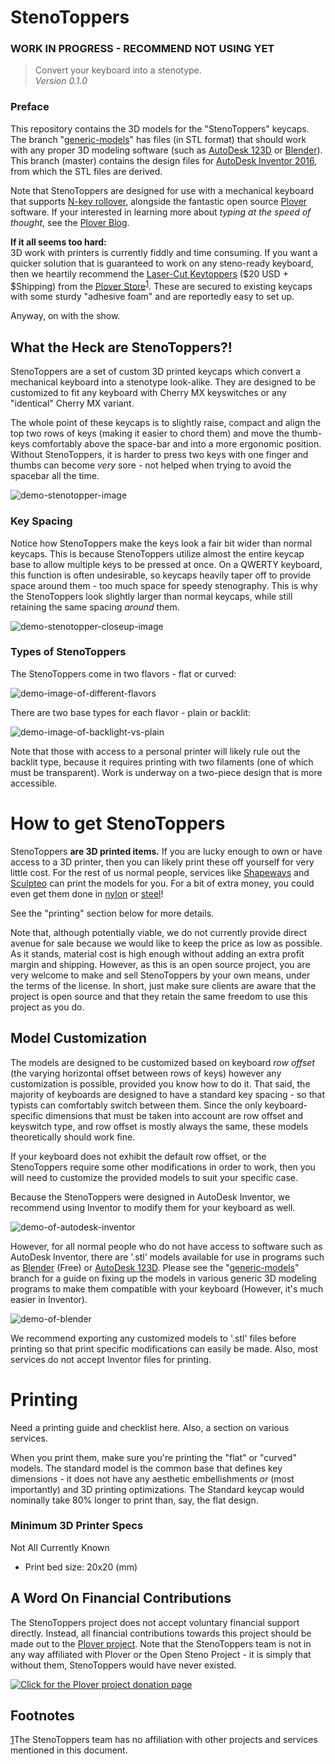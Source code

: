 # StenoToppers

<!-- TODO: Remove this when the project is at a ready stage -->
### WORK IN PROGRESS - RECOMMEND NOT USING YET

> Convert your keyboard into a stenotype.  
> *Version 0.1.0*
<!-- TODO: Update this version number consistently -->

### Preface

This repository contains the 3D models for the "StenoToppers" keycaps.  The
branch "[generic-models][generic-branch]" has files (in STL format) that should
work with any proper 3D modeling software (such as [AutoDesk 123D][123d-editor]
or [Blender][blender]). This branch (master) contains the design files for
[AutoDesk Inventor 2016][inventor], from which the STL files are derived.

Note that StenoToppers are designed for use with a mechanical keyboard that
supports [N-key rollover][nkey], alongside the fantastic open source
[Plover][plover] software. If your interested in learning more about *typing at
the speed of thought*, see the [Plover Blog][plover-blog].

**If it all seems too hard:**<br> 3D work with printers is currently fiddly and
time consuming. If you want a quicker solution that is guaranteed to work on any
steno-ready keyboard, then we heartily recommend the [Laser-Cut
Keytoppers][keytoppers] ($20 USD + $Shipping) from the [Plover
Store][plover-store]<sup>[1](#not-a-sponsor)</sup>. These are secured to
existing keycaps with some sturdy "adhesive foam" and are reportedly easy to set
up.

Anyway, on with the show.

## What the Heck are StenoToppers?!

StenoToppers are a set of custom 3D printed keycaps which convert a mechanical
keyboard into a stenotype look-alike. They are designed to be customized to fit
any keyboard with Cherry MX keyswitches or any "identical" Cherry MX variant.
<!-- TODO: Make and mention the ALPS affixing system -->

The whole point of these keycaps is to slightly raise, compact and align the top two rows of keys (making it easier to chord them) and move the thumb-keys
comfortably above the space-bar and into a more ergonomic position. Without
StenoToppers, it is harder to press two keys with one finger and thumbs can
become *very* sore - not helped when trying to avoid the spacebar all the time.

![demo-stenotopper-image](link)

### Key Spacing

Notice how StenoToppers make the keys look a fair bit wider than normal keycaps. This is because
StenoToppers utilize almost the entire keycap base to allow multiple keys to be
pressed at once. On a QWERTY keyboard, this function is often undesirable, so
keycaps heavily taper off to provide space around them - too much space for
speedy stenography. This is why the StenoToppers look slightly larger than
normal keycaps, while still retaining the same spacing *around* them.

![demo-stenotopper-closeup-image](link)

### Types of StenoToppers

The StenoToppers come in two flavors - flat or curved:

![demo-image-of-different-flavors](link)

There are two base types for each flavor - plain or backlit:

![demo-image-of-backlight-vs-plain](link)

<!-- TODO: Again, design and mention the other keyswitch type -->

Note that those with access to a personal printer will likely rule out the
backlit type, because it requires printing with two filaments (one of which must
be transparent). Work is underway on a two-piece design that is more accessible.

<!-- TODO: Make a design that can be printed in two pieces - one clear, one solid -->

# How to get StenoToppers

StenoToppers **are 3D printed items.** If you are lucky enough to own or have
access to a 3D printer, then you can likely print these off yourself for very
little cost. For the rest of us normal people, services like
[Shapeways][shapeways] and [Sculpteo][sculpteo] can print the models for you.
For a bit of extra money, you could even get them done in
[nylon][shapeways-nylon] or [steel][shapeways-steel]!

See the "printing" section below for more details.

Note that, although potentially viable, we do not currently provide direct
avenue for sale because we would like to keep the price as low as possible. As
it stands, material cost is high enough without adding an extra profit margin
and shipping. However, as this is an open source project, you are very welcome
to make and sell StenoToppers by your own means, under the terms of the license.
In short, just make sure clients are aware that the project is open source and
that they retain the same freedom to use this project as you do.

## Model Customization

The models are designed to be customized based on keyboard *row offset* (the
varying horizontal offset between rows of keys) however any customization is
possible, provided you know how to do it. That said, the majority of keyboards
are designed to have a standard key spacing - so that typists can comfortably
switch between them.  Since the only keyboard-specific dimensions that must be
taken into account are row offset and keyswitch type, and row offset is mostly
always the same, these models theoretically should work fine.

If your keyboard does not exhibit
the default row offset, or the StenoToppers require some other modifications
in order to work, then you will need to customize the provided models to suit
your specific case.

Because the StenoToppers were designed in AutoDesk Inventor, we recommend using
Inventor to modify them for your keyboard as well.

![demo-of-autodesk-inventor](link)

However, for all normal people who do not have access to software such as
AutoDesk Inventor, there are '.stl' models available for use in programs such as
[Blender][blender] (Free) or [AutoDesk 123D][123d-editor]. Please
see the "[generic-models][generic-branch]" branch for a guide on fixing up the
models in various generic 3D modeling programs to make them compatible with your
keyboard (However, it's much easier in Inventor).

![demo-of-blender](link)

We recommend exporting any customized models to '.stl' files before printing so
that print specific modifications can easily be made. Also, most services do not
accept Inventor files for printing.




# Printing

Need a printing guide and checklist here. Also, a section on various services.

When you print them, make sure you're printing the "flat" or "curved" models. The standard model is the common base that defines key dimensions - it does not have any aesthetic embellishments *or* (most importantly) and 3D printing optimizations. The Standard keycap would nominally take 80% longer to print than, say, the flat design.

### Minimum 3D Printer Specs

Not All Currently Known

* Print bed size: 20x20 (mm)



## A Word On Financial Contributions

The StenoToppers project does not accept voluntary financial support directly.
Instead, all financial contributions towards this project should be made out to
the [Plover project][plover-donate]. Note that the StenoToppers team is not in
any way affiliated with Plover or the Open Steno Project - it is simply that
without them, StenoToppers would have never existed.

[![Click for the Plover project donation page](link)][plover-donate]



## Footnotes

<a href="#not-a-sponsor">1</a>The StenoToppers team has no affiliation with other projects and services mentioned in this document.

<!-- Link table, sorted by category -->
[inventor]:http://www.autodesk.com.au/products/inventor/overview
[blender]: https://www.blender.org/download/
[123d-editor]: http://www.123dapp.com/design

[generic-branch]: https://github.com/CemraJC/stenotoppers/tree/generic-models

[plover]: http://stenoknight.com/wiki/Getting_Started#Installing_Plover
[plover-blog]: http://plover.stenoknight.com/
[plover-store]: http://plover.deco-craft.com/
[plover-donate]: http://stenoknight.com/plover/donatepage.html
[keytoppers]: http://plover.deco-craft.com/shop/view_product/Laser-Cut-Steno-Keys-Kit
[nkey]: https://en.wikipedia.org/wiki/Rollover_(key)

[sculpteo]: https://www.sculpteo.com/en/
[shapeways]: http://www.shapeways.com/
[shapeways-steel]: http://www.shapeways.com/materials/steel
[shapeways-nylon]: http://www.shapeways.com/materials/strong-and-flexible-plastic

